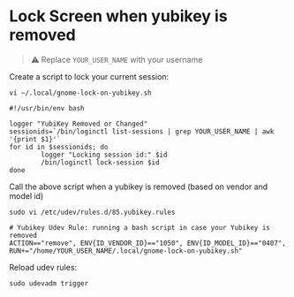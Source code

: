 # Lock Screen when yubikey is removed

> ⚠️ Replace `YOUR_USER_NAME` with your username

Create a script to lock your current session:

`vi ~/.local/gnome-lock-on-yubikey.sh`
```shell
#!/usr/bin/env bash

logger "YubiKey Removed or Changed"
sessionids=`/bin/loginctl list-sessions | grep YOUR_USER_NAME | awk '{print $1}'`
for id in $sessionids; do
        logger "Locking session id:" $id
        /bin/loginctl lock-session $id
done
```

Call the above script when a yubikey is removed (based on vendor and model id)

`sudo vi /etc/udev/rules.d/85.yubikey.rules`
```shell
# Yubikey Udev Rule: running a bash script in case your Yubikey is removed 
ACTION=="remove", ENV{ID_VENDOR_ID}=="1050", ENV{ID_MODEL_ID}=="0407", RUN+="/home/YOUR_USER_NAME/.local/gnome-lock-on-yubikey.sh"
```

Reload udev rules:
```shell
sudo udevadm trigger
```
